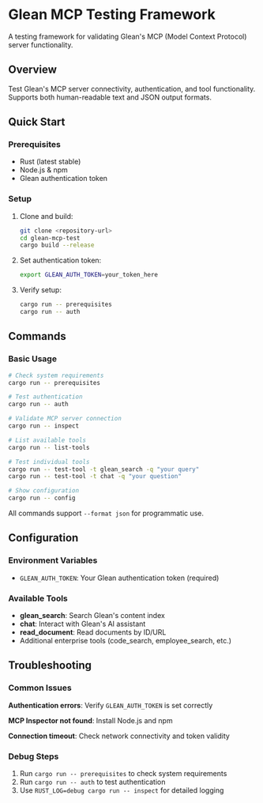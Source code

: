 # Glean MCP Testing Framework

A testing framework for validating Glean's MCP (Model Context Protocol) server functionality.

## Overview

Test Glean's MCP server connectivity, authentication, and tool functionality. Supports both human-readable text and JSON output formats.

## Quick Start

### Prerequisites

- Rust (latest stable)
- Node.js & npm
- Glean authentication token

### Setup

1. Clone and build:

   ```bash
   git clone <repository-url>
   cd glean-mcp-test
   cargo build --release
   ```

2. Set authentication token:

   ```bash
   export GLEAN_AUTH_TOKEN=your_token_here
   ```

3. Verify setup:
   ```bash
   cargo run -- prerequisites
   cargo run -- auth
   ```

## Commands

### Basic Usage

```bash
# Check system requirements
cargo run -- prerequisites

# Test authentication
cargo run -- auth

# Validate MCP server connection
cargo run -- inspect

# List available tools
cargo run -- list-tools

# Test individual tools
cargo run -- test-tool -t glean_search -q "your query"
cargo run -- test-tool -t chat -q "your question"

# Show configuration
cargo run -- config
```

All commands support `--format json` for programmatic use.

## Configuration

### Environment Variables

- `GLEAN_AUTH_TOKEN`: Your Glean authentication token (required)

### Available Tools

- **glean_search**: Search Glean's content index
- **chat**: Interact with Glean's AI assistant
- **read_document**: Read documents by ID/URL
- Additional enterprise tools (code_search, employee_search, etc.)

## Troubleshooting

### Common Issues

**Authentication errors**: Verify `GLEAN_AUTH_TOKEN` is set correctly

**MCP Inspector not found**: Install Node.js and npm

**Connection timeout**: Check network connectivity and token validity

### Debug Steps

1. Run `cargo run -- prerequisites` to check system requirements
2. Run `cargo run -- auth` to test authentication
3. Use `RUST_LOG=debug cargo run -- inspect` for detailed logging
